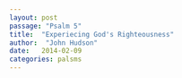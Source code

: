 ```yaml
---
layout: post
passage: "Psalm 5"
title:  "Experiecing God's Righteousness"
author:  "John Hudson"
date:   2014-02-09
categories: palsms
---
```


